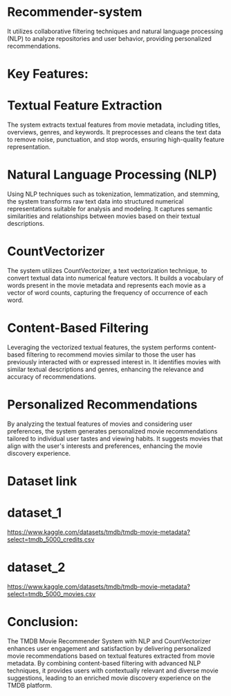 # Recommender-system
It utilizes collaborative filtering techniques and natural language processing (NLP) to analyze repositories and user behavior, providing personalized recommendations.

# Key Features:

# Textual Feature Extraction
 The system extracts textual features from movie metadata, including titles, overviews, genres, and keywords. It preprocesses and cleans the text data to remove noise, punctuation, and stop words, ensuring high-quality feature representation.

# Natural Language Processing (NLP) 
Using NLP techniques such as tokenization, lemmatization, and stemming, the system transforms raw text data into structured numerical representations suitable for analysis and modeling. It captures semantic similarities and relationships between movies based on their textual descriptions.

# CountVectorizer 
The system utilizes CountVectorizer, a text vectorization technique, to convert textual data into numerical feature vectors. It builds a vocabulary of words present in the movie metadata and represents each movie as a vector of word counts, capturing the frequency of occurrence of each word.

# Content-Based Filtering 
Leveraging the vectorized textual features, the system performs content-based filtering to recommend movies similar to those the user has previously interacted with or expressed interest in. It identifies movies with similar textual descriptions and genres, enhancing the relevance and accuracy of recommendations.

# Personalized Recommendations 
By analyzing the textual features of movies and considering user preferences, the system generates personalized movie recommendations tailored to individual user tastes and viewing habits. It suggests movies that align with the user's interests and preferences, enhancing the movie discovery experience.

# Dataset link
# dataset_1
https://www.kaggle.com/datasets/tmdb/tmdb-movie-metadata?select=tmdb_5000_credits.csv
# dataset_2
https://www.kaggle.com/datasets/tmdb/tmdb-movie-metadata?select=tmdb_5000_movies.csv

# Conclusion:

The TMDB Movie Recommender System with NLP and CountVectorizer enhances user engagement and satisfaction by delivering personalized movie recommendations based on textual features extracted from movie metadata. By combining content-based filtering with advanced NLP techniques, it provides users with contextually relevant and diverse movie suggestions, leading to an enriched movie discovery experience on the TMDB platform.
